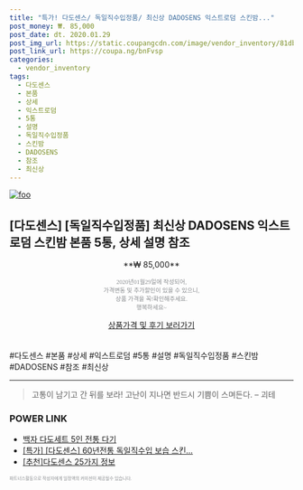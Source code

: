 ```yaml
--- 
title: "특가! 다도센스/ 독일직수입정품/ 최신상 DADOSENS 익스트로덤 스킨밤..." 
post_money: ₩. 85,000 
post_date: dt. 2020.01.29 
post_img_url: https://static.coupangcdn.com/image/vendor_inventory/81db/d75bddf6d44cbad3d2f80e686877104fd53cbc4bce44083b9fb57bc423d9.jpg 
post_link_url: https://coupa.ng/bnFvsp 
categories: 
  - vendor_inventory 
tags: 
  - 다도센스 
  - 본품 
  - 상세 
  - 익스트로덤 
  - 5통 
  - 설명 
  - 독일직수입정품 
  - 스킨밤 
  - DADOSENS 
  - 참조 
  - 최신상 
--- 
```

[![foo](https://static.coupangcdn.com/image/vendor_inventory/81db/d75bddf6d44cbad3d2f80e686877104fd53cbc4bce44083b9fb57bc423d9.jpg)](https://coupa.ng/bnFvsp) 

## [다도센스] [독일직수입정품] 최신상 DADOSENS 익스트로덤 스킨밤 본품 5통, 상세 설명 참조 
<p style="text-align: center;">**₩ 85,000**</p> 
<p style="text-align: center;"><span style="color: #898c8f; font-family: Georgia,Times,serif; font-size: 0.75em;">2020년01월29일에 작성되어, <br>가격변동 및 추가할인이 있을 수 있으니,<br> 상품 가격을 꼭!확인해주세요.<br>행복하세요~</span> 
</p>	 
<div markdown="0" style="text-align: center;"><a href="https://coupa.ng/bnFvsp" class="btn btn--success">상품가격 및 후기 보러가기</a></div> 
<br><br> 
  #다도센스 #본품 #상세 #익스트로덤 #5통 #설명 #독일직수입정품 #스킨밤 #DADOSENS #참조 #최신상 
<hr> 

> 고통이 남기고 간 뒤를 보라! 고난이 지나면 반드시 기쁨이 스며든다. – 괴테 


### POWER LINK

* <a href="https://blog.naver.com/an0733/221784622461" target="_blank">백자 다도세트 5인 전통 다기</a>
* <a href="https://blog.naver.com/santokki14/221790464118" target="_blank">[특가] [다도센스] 60년전통 독일직수입 보습 스킨...</a>
* <a href="https://blog.naver.com/fasyy4321/221789299410" target="_blank">[추천]다도센스 25가지 정보</a>

<span style="color: #898c8f; font-family: Georgia,Times,serif; font-size: 0.55em;">파트너스활동으로 작성자에게 일정액의 커미션이 제공될수 있습니다.</span> 
